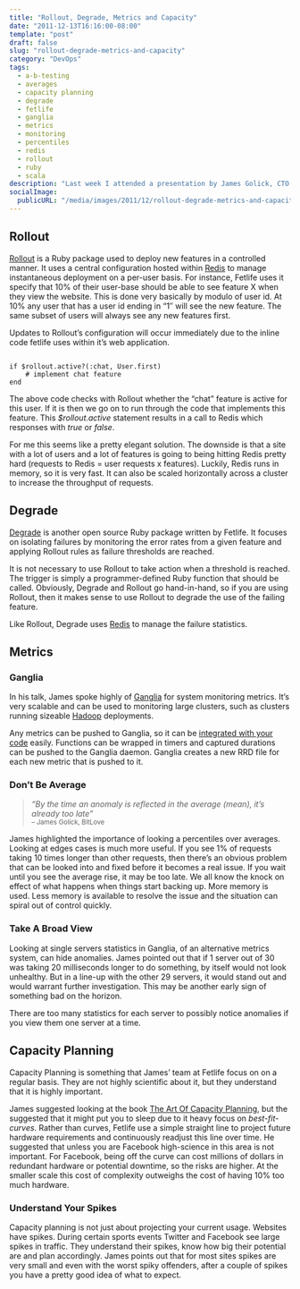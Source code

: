 ```yaml
---
title: "Rollout, Degrade, Metrics and Capacity"
date: "2011-12-13T16:16:00-08:00"
template: "post"
draft: false
slug: "rollout-degrade-metrics-and-capacity"
category: "DevOps"
tags:
  - a-b-testing
  - averages
  - capacity planning
  - degrade
  - fetlife
  - ganglia
  - metrics
  - monitoring
  - percentiles
  - redis
  - rollout
  - ruby
  - scala
description: "Last week I attended a presentation by James Golick, CTO of fetlife.com. Intriguingly advertised as Scaling a Website to 300 Million Page Views Per Month with"
socialImage:
  publicURL: "/media/images/2011/12/rollout-degrade-metrics-and-capacity_sq.jpg"
---
```


## Rollout

[Rollout](https://github.com/jamesgolick/rollout) is a Ruby package used to deploy new features in a controlled manner. It uses a central configuration hosted within [Redis](https://redis.io/) to manage instantaneous deployment on a per-user basis. For instance, Fetlife uses it specify that 10% of their user-base should be able to see feature X when they view the website. This is done very basically by modulo of user id. At 10% any user that has a user id ending in “1″ will see the new feature. The same subset of users will always see any new features first.

Updates to Rollout’s configuration will occur immediately due to the inline code fetlife uses within it’s web application.

```

if $rollout.active?(:chat, User.first)
    # implement chat feature
end

```

The above code checks with Rollout whether the “chat” feature is active for this user. If it is then we go on to run through the code that implements this feature. This _$rollout.active_ statement results in a call to Redis which responses with _true_ or _false_.

For me this seems like a pretty elegant solution. The downside is that a site with a lot of users and a lot of features is going to being hitting Redis pretty hard (requests to Redis = user requests x features). Luckily, Redis runs in memory, so it is very fast. It can also be scaled horizontally across a cluster to increase the throughput of requests.

## Degrade

[Degrade](https://github.com/jamesgolick/degrade) is another open source Ruby package written by Fetlife. It focuses on isolating failures by monitoring the error rates from a given feature and applying Rollout rules as failure thresholds are reached.

It is not necessary to use Rollout to take action when a threshold is reached. The trigger is simply a programmer-defined Ruby function that should be called. Obviously, Degrade and Rollout go hand-in-hand, so if you are using Rollout, then it makes sense to use Rollout to degrade the use of the failing feature.

Like Rollout, Degrade uses [Redis](https://redis.io/) to manage the failure statistics.

## Metrics

### Ganglia

In his talk, James spoke highly of [Ganglia](https://ganglia.sourceforge.net/) for system monitoring metrics. It’s very scalable and can be used to monitoring large clusters, such as clusters running sizeable [Hadoop](https://www.cloudera.com/blog/2009/03/hadoop-metrics/) deployments.

Any metrics can be pushed to Ganglia, so it can be [integrated with your code](https://www.igvita.com/2010/01/28/cluster-monitoring-with-ganglia-ruby/) easily. Functions can be wrapped in timers and captured durations can be pushed to the Ganglia daemon. Ganglia creates a new RRD file for each new metric that is pushed to it.

### Don’t Be Average

>  
> _“By the time an anomaly is reflected in the average (mean), it’s already too late”_  
> <small> – James Golick, BitLove</small>
> 

James highlighted the importance of looking a percentiles over averages. Looking at edges cases is much more useful. If you see 1% of requests taking 10 times longer than other requests, then there’s an obvious problem that can be looked into and fixed before it becomes a real issue. If you wait until you see the average rise, it may be too late. We all know the knock on effect of what happens when things start backing up. More memory is used. Less memory is available to resolve the issue and the situation can spiral out of control quickly.

### Take A Broad View

Looking at single servers statistics in Ganglia, of an alternative metrics system, can hide anomalies. James pointed out that if 1 server out of 30 was taking 20 milliseconds longer to do something, by itself would not look unhealthy. But in a line-up with the other 29 servers, it would stand out and would warrant further investigation. This may be another early sign of something bad on the horizon.

There are too many statistics for each server to possibly notice anomalies if you view them one server at a time.

## Capacity Planning

Capacity Planning is something that James’ team at Fetlife focus on on a regular basis. They are not highly scientific about it, but they understand that it is highly important.

James suggested looking at the book [The Art Of Capacity Planning](https://shop.oreilly.com/product/9780596518585.do), but the suggested that it might put you to sleep due to it heavy focus on _best-fit-curves_. Rather than curves, Fetlife use a simple straight line to project future hardware requirements and continuously readjust this line over time. He suggested that unless you are Facebook high-science in this area is not important. For Facebook, being off the curve can cost millions of dollars in redundant hardware or potential downtime, so the risks are higher. At the smaller scale this cost of complexity outweighs the cost of having 10% too much hardware.

### Understand Your Spikes

Capacity planning is not just about projecting your current usage. Websites have spikes. During certain sports events Twitter and Facebook see large spikes in traffic. They understand their spikes, know how big their potential are and plan accordingly. James points out that for most sites spikes are very small and even with the worst spiky offenders, after a couple of spikes you have a pretty good idea of what to expect.

